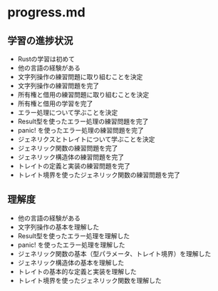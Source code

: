 # progress.md

## 学習の進捗状況

*   Rustの学習は初めて
*   他の言語の経験がある
*   文字列操作の練習問題に取り組むことを決定
*   文字列操作の練習問題を完了
*   所有権と借用の練習問題に取り組むことを決定
*   所有権と借用の学習を完了
*   エラー処理について学ぶことを決定
*   Result型を使ったエラー処理の練習問題を完了
*   panic! を使ったエラー処理の練習問題を完了
*   ジェネリクスとトレイトについて学ぶことを決定
*   ジェネリック関数の練習問題を完了
*   ジェネリック構造体の練習問題を完了
*   トレイトの定義と実装の練習問題を完了
*   トレイト境界を使ったジェネリック関数の練習問題を完了

## 理解度

*   他の言語の経験がある
*   文字列操作の基本を理解した
*   Result型を使ったエラー処理を理解した
*   panic! を使ったエラー処理を理解した
*   ジェネリック関数の基本（型パラメータ、トレイト境界）を理解した
*   ジェネリック構造体の基本を理解した
*   トレイトの基本的な定義と実装を理解した
*   トレイト境界を使ったジェネリック関数を理解した